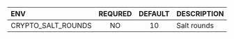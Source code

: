 | ENV                | REQURED | DEFAULT | DESCRIPTION |
| :----------------- | :-----: | :-----: | :---------- |
| CRYPTO_SALT_ROUNDS |   NO    |   10    | Salt rounds |
